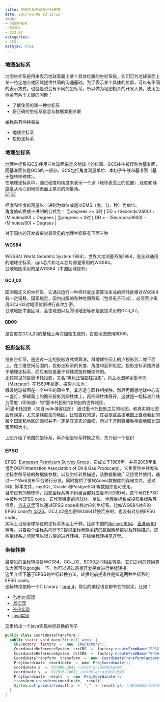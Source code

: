 ```yaml
---
title: 地图坐标系以及坐标转换
date: 2017-08-08 23:12:22
tags:
- 地图坐标系
- WGS84
- GCJ_02
categories:
- GIS
mathjax: true
---
```

### 地图坐标系
地图坐标系是用来表示地球表面上某个具体位置的坐标系统，它们可为地球表面上某一特定地点或区域提供共同的沟通基础。为了表示某个具体的位置，可以有不同的表示方式，也就是说会有不同的坐标系，所以做为地图相关的开发人员，使用坐标系有两个关键的问题：
+ 了解使用的哪一种坐标系
+ 将正确的坐标系信息与数据集相关联

坐标系有两种类型
+ 地理坐标系
+ 投影坐标系

###  地理坐标系
地理坐标系(GCS)使用三维球面来定义地球上的位置。GCS往往被误称为基准面，而基准面仅是GCS的一部分。GCS包括角度测量单位、本初子午线和基准面（基于旋转椭球体）。   
在地理坐标系中，通过经度和纬度来表示一个点（地球表面上的位置）,经度和纬度是从地心到地球表面上某点的测量角。   
![](http://desktop.arcgis.com/zh-cn/arcmap/latest/map/projections/GUID-88C05D5F-BFAA-42D5-8D4F-2D6014CFC5CB-web.gif)
![](http://desktop.arcgis.com/zh-cn/arcmap/latest/map/projections/GUID-0921FD4E-B619-491B-92C2-38B70E231948-web.gif)

经度和纬度的测量以十进制为单位或是以DMS（度、分、秒）为单位。   
角度值转换成十进制的公式为：
当degrees >= 0时
\[
DD = (Seconds/3600)  +  (Minutes/60)  +  Degrees
\]
当degrees < 0时
\[
DD = - (Seconds/3600)  -  (Minutes/60)  +  Degrees
\]


对于国内的开发者来说最常见的地理坐标系有下面三种

####  WGS84
WGS84(  World  Geodetic  System  1984)，世界大地测量系统1984，是全球通用的地球坐标系，gps芯片和北斗芯片都是采用的WGS84。   
谷歌地图采用的是WGS84（中国区域除外）
####  GCJ_02
国测局定义的坐标系，它通过运行一种经纬度加密算法生成的经纬度相对WGS84有一定偏移。国家规定，国内出版的各种地图系统（包括电子形式），必须至少采用GCJ-02对地理位置进行首次加密。  
谷歌地图中国区域、高德地图以及腾讯地图等都是直接采用的GCJ_02。
####  BD09
是百度在GCJ_02的基础上再次加密生成的，百度地图使用BD09。

###  投影坐标系
投影坐标系，是通过一定的投影方式或算法，将地球空间上的点投影到二维平面上。在二维空间范围内，投影坐标系的长度、角度和面积恒定。投影坐标系始终基于地理坐标系，而后者则是基于球体或旋转椭球体的。  
比较常见的是墨卡托投影，又名“等角正轴圆柱投影”，荷兰地图学家墨卡托（Mercator）在1569年拟定。投影方法为：   
假设地球被围在一个中空的圆柱里，其赤道与圆柱相接触，然后再假想地球中心有一盏灯，把球面上的图形投影到圆柱体上，再把圆柱体展开，这就是一幅标准纬线为零度（即赤道）的“墨卡托投影”绘制出的世界地图。   
![墨卡托投影（来自csdn博客绘图）](http://img.blog.csdn.net/20131028160043109)
通过墨卡托投影之后的地图，和真实的地图会有误差，尤其是纬度高的地区，比较直观的是，在谷歌或高德地图上直观看到的某个国家和地区的面积并不一定是其真实的面积，所以千万别直接看平面地图比国家面积大小。

上边介绍了地图的坐标系，再介绍坐标系转换之前，先介绍一个组织
###  EPSG
EPSG: [European  Petroleum  Survey  Group](http://www.epsg.org/)，它成立于1986年，并在2005年重组为OGP(Internation  Association  of  Oil  &  Gas  Producers)，它负责维护并发布坐标参照系统的数据集参数，以及坐标转换描述，该数据集被广泛接受并使用，通过一个Web发布平台进行分发，同时提供了微软Acess数据库的存储文件，通过SQL  脚本文件，mySQL,  Oracle  和PostgreSQL等数据库也可使用。  
目前已有的椭球体，投影坐标系等不同组合都对应着不同的ID号，这个号在EPSG中被称为EPSG code，它代表特定的椭球体、单位、地理坐标系或投影坐标系等信息。[点击这里](http://epsg.io)可以通过EPSG code查找对应的坐标系。比如WGS84对应的EPSG code为 [4326](http://epsg.io/?q=4326)。GCJ_02是加密WGS84转换而来的，也没有对应的EPSG code。  
实际上目前全球存在的坐标系多达上千种，比如中国的[Beijing 1954](http://epsg.io/4214)、[香港hk80](http://epsg.io/2326)等等。只要每个坐标系向EPSG提供坐标参照系统的数据集参数以及转换描述，这些坐标系之间就可以很方便的进行转换。在线坐标转换[见这里](http://epsg.io/transform)。

###  坐标转换
最常见的坐标转换是WGS84、GCJ_02、BD09之间相互转换，它们之间的转换算法大家可以google一下，也可以通过[高德开发平台进行坐标转换](http://lbs.amap.com/api/webservice/guide/api/convert)。  
这里介绍下基于EPSG的坐标转换方法，转换的前提条件是知道两种坐标系的EPSG code。   
坐标转换依赖一个C Library：[proj.4](http://proj4.org/)，常见的编程语言都有它的实现，比如：
+ [Python实现](https://pypi.python.org/pypi/pyproj)
+ [JS实现](http://proj4js.org/)
+ [PHP实现](https://github.com/proj4php/proj4php)
+ [java实现](https://trac.osgeo.org/proj4j/)

这里给出一个java实现坐标转换的例子
```java
public class CooridnateTransform {
  public static void main(String[] args) {
    CRSFactory  factory  =  new  CRSFactory();
    CoordinateReferenceSystem  srcCRS  =  factory.createFromName("EPSG:2326"); //hk80（香港1980）grid坐标系对应的EPSG code
    CoordinateReferenceSystem  dstCRS  =  factory.createFromName("EPSG:4326"); //WGS84坐标系对应的EPSG code
    CoordinateTransform  transform  =  new  CoordinateTransformFactory().createTransform(srcCRS,  dstCRS);
    ProjCoordinate  coordinate  =  new  ProjCoordinate();
    coordinate.x  =  837896.364; //hk80 grid坐标系坐标X
    coordinate.y  =  822916.1667; //hk80 grid坐标系坐标Y
    ProjCoordinate  result  =  new  ProjCoordinate();
    transform.transform(coordinate,  result);
    System.out.println(result.x  +  ","  +  result.y); //输出WGS84坐标系坐标
  }
}
```


   
